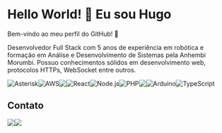 # Hello World! 👋 Eu sou Hugo

Bem-vindo ao meu perfil do GitHub! 🚀

Desenvolvedor Full Stack com 5 anos de experiência em robótica e formação em Análise e Desenvolvimento de Sistemas pela Anhembi Morumbi. Possuo conhecimentos sólidos em desenvolvimento web, protocolos HTTPs, WebSocket entre outros.

<div style="display: flex; flex-wrap: wrap;">
  <img src="https://img.shields.io/badge/Asterisk-3CCF00?style=flat&logo=asterisk&logoColor=white" alt="Asterisk">
  <img src="https://img.shields.io/badge/AWS-232F3E?style=flat&logo=amazonaws&logoColor=white" alt="AWS">
  <img src="https://img.shields.io/badge/Python-3776AB?style=flat&logo=python&logoColor=white">
  <img src="https://img.shields.io/badge/React-61DAFB?style=flat&logo=react&logoColor=white" alt="React">
  <img src="https://img.shields.io/badge/Node.js-43853D?style=flat&logo=node.js&logoColor=white" alt="Node.js">
  <img src="https://img.shields.io/badge/PHP-777BB4?style=flat&logo=php&logoColor=white" alt="PHP">
  <img src="https://img.shields.io/badge/Django-092E20?style=flat&logo=django&logoColor=white">
  <img src="https://img.shields.io/badge/Arduino-00979D?style=flat&logo=arduino&logoColor=white" alt="Arduino">
  <img src="https://img.shields.io/badge/TypeScript-3178C6?style=flat&logo=typescript&logoColor=white" alt="TypeScript">

</div>


## Contato
<div style="display: flex; flex-wrap: wrap;">
  <a href="https://wa.me/5519989067843" target="_blank">
    <img src="https://img.shields.io/badge/WhatsApp-5519989067843-25D366?style=flat&logo=whatsapp&logoColor=white">
  </a>
  <img src="https://img.shields.io/badge/LinkedIn-hugoamadio-0077B5?style=flat&logo=linkedin&logoColor=white">
</div>


